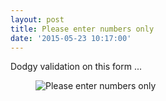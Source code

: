 ```yaml
---
layout: post
title: Please enter numbers only
date: '2015-05-23 10:17:00'
---
```


Dodgy validation on this form ...

<figure class="kg-card kg-image-card"><img src="https://frny.uk/6a087" class="kg-image" alt="Please enter numbers only"></figure>